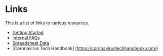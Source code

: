 # Links

This is a list of links to various resources.

- [Getting Started](https://docs.google.com/document/d/1r50SWXOAE11xJJ0LoRM-l_cMF9TvShYJTm1cG5W-OpI/edit#)
- [Internal FAQs](https://docs.google.com/document/d/1AEH2G0mwKOlLLbYRieOKaW9Pxit3jha858h5KEc4qbQ/edit)
- [Spreadsheet Data](https://docs.google.com/spreadsheets/d/1-YNneqVqTGy2Uzp_0pPNBezhxyEp6M_a2A2GI1MTxx0/edit#gid=428126019)
- [Coronavirus Tech Handbook] (https://coronavirustechhandbook.com/)
